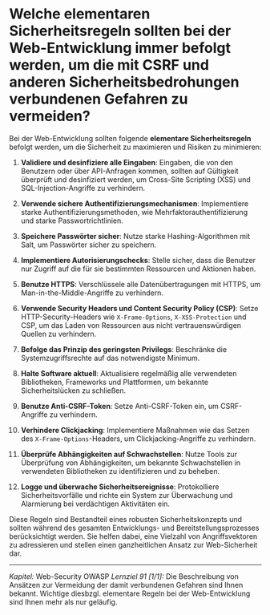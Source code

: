 # Welche elementaren Sicherheitsregeln sollten bei der Web-Entwicklung immer befolgt werden, um die mit CSRF und anderen Sicherheitsbedrohungen verbundenen Gefahren zu vermeiden?

Bei der Web-Entwicklung sollten folgende **elementare Sicherheitsregeln** befolgt werden, um die Sicherheit zu maximieren und Risiken zu minimieren:

1. **Validiere und desinfiziere alle Eingaben**: Eingaben, die von den Benutzern oder über API-Anfragen kommen, sollten auf Gültigkeit überprüft und desinfiziert werden, um Cross-Site Scripting (XSS) und SQL-Injection-Angriffe zu verhindern.

2. **Verwende sichere Authentifizierungsmechanismen**: Implementiere starke Authentifizierungsmethoden, wie Mehrfaktorauthentifizierung und starke Passwortrichtlinien.

3. **Speichere Passwörter sicher**: Nutze starke Hashing-Algorithmen mit Salt, um Passwörter sicher zu speichern.

4. **Implementiere Autorisierungschecks**: Stelle sicher, dass die Benutzer nur Zugriff auf die für sie bestimmten Ressourcen und Aktionen haben.

5. **Benutze HTTPS**: Verschlüssele alle Datenübertragungen mit HTTPS, um Man-in-the-Middle-Angriffe zu verhindern.

6. **Verwende Security Headers und Content Security Policy (CSP)**: Setze HTTP-Security-Headers wie `X-Frame-Options`, `X-XSS-Protection` und CSP, um das Laden von Ressourcen aus nicht vertrauenswürdigen Quellen zu verhindern.

7. **Befolge das Prinzip des geringsten Privilegs**: Beschränke die Systemzugriffsrechte auf das notwendigste Minimum.

8. **Halte Software aktuell**: Aktualisiere regelmäßig alle verwendeten Bibliotheken, Frameworks und Plattformen, um bekannte Sicherheitslücken zu schließen.

9. **Benutze Anti-CSRF-Token**: Setze Anti-CSRF-Token ein, um CSRF-Angriffe zu verhindern.

10. **Verhindere Clickjacking**: Implementiere Maßnahmen wie das Setzen des `X-Frame-Options`-Headers, um Clickjacking-Angriffe zu verhindern.

11. **Überprüfe Abhängigkeiten auf Schwachstellen**: Nutze Tools zur Überprüfung von Abhängigkeiten, um bekannte Schwachstellen in verwendeten Bibliotheken zu identifizieren und zu beheben.

12. **Logge und überwache Sicherheitsereignisse**: Protokolliere Sicherheitsvorfälle und richte ein System zur Überwachung und Alarmierung bei verdächtigen Aktivitäten ein.

Diese Regeln sind Bestandteil eines robusten Sicherheitskonzepts und sollten während des gesamten Entwicklungs- und Bereitstellungsprozesses berücksichtigt werden. Sie helfen dabei, eine Vielzahl von Angriffsvektoren zu adressieren und stellen einen ganzheitlichen Ansatz zur Web-Sicherheit dar.

---

_Kapitel:_ Web-Security OWASP
_Lernziel 91 \[1/1\]:_ Die Beschreibung von Ansätzen zur Vermeidung der damit verbundenen Gefahren sind Ihnen bekannt. Wichtige diesbzgl. elementare Regeln bei der Web-Entwicklung sind Ihnen mehr als nur geläufig.

